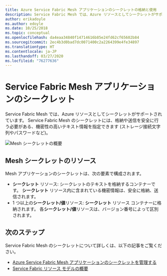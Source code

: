 ```yaml
---
title: Azure Service Fabric Mesh アプリケーションのシークレットの格納と使用
description: Service Fabric Mesh では、Azure リソースとしてシークレットがサポートされています。 ここでは、Service Fabric Mesh アプリケーションを使用してシークレットを格納および管理する方法について説明します。
author: erikadoyle
ms.author: edoyle
ms.date: 10/25/2018
ms.topic: conceptual
ms.openlocfilehash: da4eaa34840f14714616b85e24fd62cf65602b84
ms.sourcegitcommit: 2ec4b3d0bad7dc0071400c2a2264399e4fe34897
ms.translationtype: HT
ms.contentlocale: ja-JP
ms.lasthandoff: 03/27/2020
ms.locfileid: "76277636"
---
```

# <a name="service-fabric-mesh-application-secrets"></a>Service Fabric Mesh アプリケーションのシークレット
Service Fabric Mesh では、Azure リソースとしてシークレットがサポートされています。 Service Fabric Mesh のシークレットには、格納や送信を安全に行う必要がある、機密性の高いテキスト情報を指定できます (ストレージ接続文字列やパスワードなど)。

![Mesh シークレットの概要][sf-mesh-secrets-overview]

## <a name="mesh-secrets-resources"></a>Mesh シークレットのリソース
Mesh アプリケーションのシークレットは、次の要素で構成されます。
* **シークレット** リソース: シークレットのテキストを格納するコンテナーです。 **シークレット** リソース内に含まれている機密情報は、安全に格納、送信されます。
* 1 つ以上の**シークレット/値**リソース: **シークレット** リソース コンテナーに格納されます。 各**シークレット/値**リソースは、バージョン番号によって区別されます。

## <a name="next-steps"></a>次のステップ 
Service Fabric Mesh のシークレットについて詳しくは、以下の記事をご覧ください。
- [Azure Service Fabric Mesh アプリケーションのシークレットを管理する](service-fabric-mesh-howto-manage-secrets.md)
- [Service Fabric リソース モデルの概要](service-fabric-mesh-service-fabric-resources.md)

<!-- pics -->
[sf-mesh-secrets-overview]: ./media/service-fabric-mesh-secrets-overview/MeshAppSecretsOverview.png
